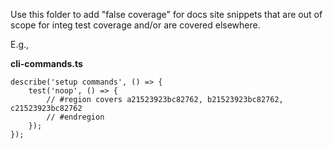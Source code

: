 Use this folder to add "false coverage" for docs site snippets that are out of scope for integ test coverage and/or are covered elsewhere.

E.g.,

**cli-commands.ts**

```
describe('setup commands', () => {
    test('noop', () => {
        // #region covers a21523923bc82762, b21523923bc82762, c21523923bc82762
        // #endregion
    });
});
```
